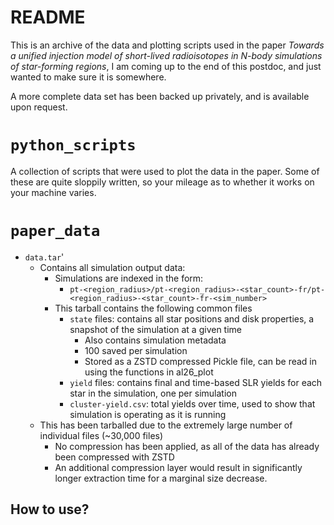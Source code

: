 # README

This is an archive of the data and plotting scripts used in the paper _Towards a unified injection model of short-lived radioisotopes in N-body simulations of star-forming regions_, I am coming up to the end of this postdoc, and just wanted to make sure it is somewhere.

A more complete data set has been backed up privately, and is available upon request. 

# `python_scripts`

A collection of scripts that were used to plot the data in the paper. Some of these are quite sloppily written, so your mileage as to whether it works on your machine varies.

# `paper_data`
- `data.tar`'
  - Contains all simulation output data:
    - Simulations are indexed in the form:
      - `pt-<region_radius>/pt-<region_radius>-<star_count>-fr/pt-<region_radius>-<star_count>-fr-<sim_number>`
    - This tarball contains the following common files
      - `state` files: contains all star positions and disk properties, a snapshot of the simulation at a given time
        - Also contains simulation metadata
        - 100 saved per simulation
        - Stored as a ZSTD compressed Pickle file, can be read in using the functions in al26_plot
      - `yield` files: contains final and time-based SLR yields for each star in the simulation, one per simulation
      - `cluster-yield.csv`: total yields over time, used to show that simulation is operating as it is running
  - This has been tarballed due to the extremely large number of individual files (~30,000 files)
    - No compression has been applied, as all of the data has already been compressed with ZSTD
    - An additional compression layer would result in significantly longer extraction time for a marginal size decrease.



## How to use?